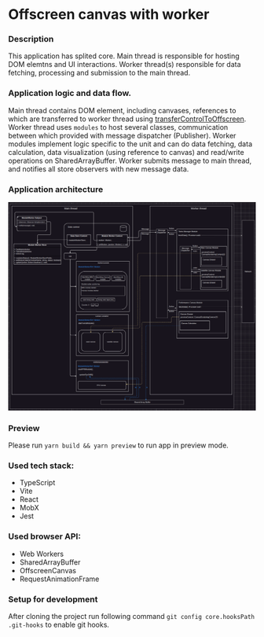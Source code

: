 # Offscreen canvas with worker

### Description
This application has splited core. Main thread is responsible for hosting DOM elemtns and UI interactions. Worker thread(s) responsible for data fetching, processing and submission to the main thread.

### Application logic and data flow.
Main thread contains DOM element, including canvases, references to which are transferred to worker thread using [transferControlToOffscreen](https://developer.mozilla.org/en-US/docs/Web/API/HTMLCanvasElement/transferControlToOffscreen).
Worker thread uses `modules` to host several classes, communication between which provided with message dispatcher (Publisher).
Worker modules implement logic specific to the unit and can do data fetching, data calculation, data visualization (using reference to canvas) and read/write operations on SharedArrayBuffer.
Worker submits message to main thread, and notifies all store observers with new message data.


### Application architecture
![img.png](docs/image/application-architecture.png)

### Preview
Please run `yarn build && yarn preview` to run app in preview mode.

### Used tech stack:
- TypeScript
- Vite
- React
- MobX
- Jest

### Used browser API:
- Web Workers
- SharedArrayBuffer
- OffscreenCanvas
- RequestAnimationFrame

### Setup for development

After cloning the project run following command `git config core.hooksPath .git-hooks` to enable git hooks.
